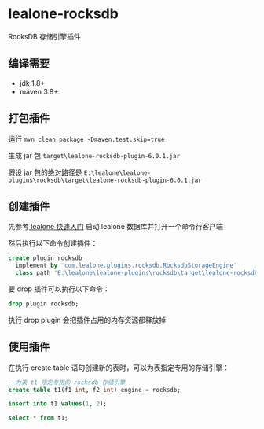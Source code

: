 # lealone-rocksdb

RocksDB 存储引擎插件


## 编译需要

* jdk 1.8+
* maven 3.8+


## 打包插件

运行 `mvn clean package -Dmaven.test.skip=true`

生成 jar 包 `target\lealone-rocksdb-plugin-6.0.1.jar`

假设 jar 包的绝对路径是 `E:\lealone\lealone-plugins\rocksdb\target\lealone-rocksdb-plugin-6.0.1.jar`


## 创建插件

先参考[ lealone 快速入门](https://github.com/lealone/Lealone-Docs/blob/master/应用文档/Lealone数据库快速入门.md) 启动 lealone 数据库并打开一个命令行客户端

然后执行以下命令创建插件：

```sql
create plugin rocksdb
  implement by 'com.lealone.plugins.rocksdb.RocksdbStorageEngine' 
  class path 'E:\lealone\lealone-plugins\rocksdb\target\lealone-rocksdb-plugin-6.0.1.jar';
```

要 drop 插件可以执行以下命令：

```sql
drop plugin rocksdb;
```

执行 drop plugin 会把插件占用的内存资源都释放掉


## 使用插件

在执行 create table 语句创建新的表时，可以为表指定专用的存储引擎：

```sql
--为表 t1 指定专用的 rocksdb 存储引擎
create table t1(f1 int, f2 int) engine = rocksdb;

insert into t1 values(1, 2);

select * from t1;
